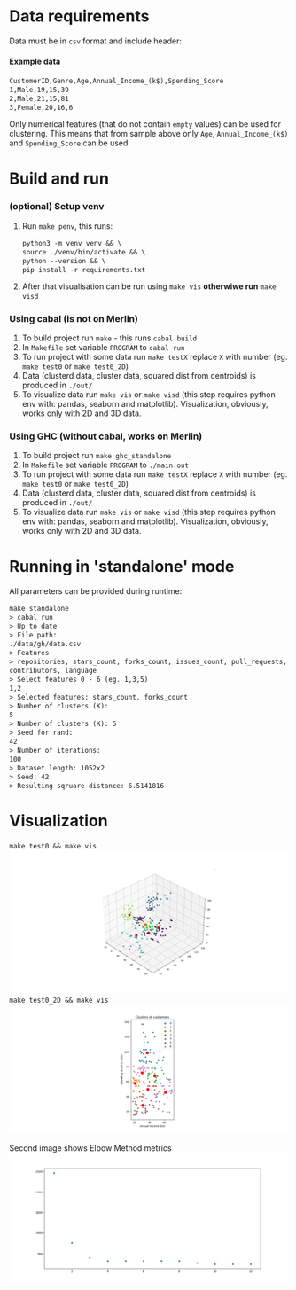# Data requirements
Data must be in `csv` format and include header:
#### Example data
```
CustomerID,Genre,Age,Annual_Income_(k$),Spending_Score
1,Male,19,15,39
2,Male,21,15,81
3,Female,20,16,6
```

Only numerical features (that do not contain `empty` values) can be used for clustering. This means that from sample above only `Age`, `Annual_Income_(k$)` and `Spending_Score` can be used.

# Build and run

### (optional) Setup venv
1. Run `make penv`, this runs:
    ```
	python3 -m venv venv && \
	source ./venv/bin/activate && \
	python --version && \
	pip install -r requirements.txt
    ```
2. After that visualisation can be run using `make vis` **otherwiwe run** `make visd`

### Using cabal (is not on Merlin)
1. To build project run `make` - this runs `cabal build`
2. In `Makefile` set variable `PROGRAM` to `cabal run`
3. To run project with some data run `make testX` replace `X` with number (eg. `make test0` or `make test0_2D`)
4. Data (clusterd data, cluster data, squared dist from centroids) is produced in `./out/`
5. To visualize data run `make vis` or `make visd` (this step requires python env with: pandas, seaborn and matplotlib). Visualization, obviously, works only with 2D and 3D data.

### Using GHC (without cabal, works on Merlin)
1. To build project run `make ghc_standalone`
2. In `Makefile` set variable `PROGRAM` to `./main.out`
3. To run project with some data run `make testX` replace `X` with number (eg. `make test0` or `make test0_2D`)
4. Data (clusterd data, cluster data, squared dist from centroids) is produced in `./out/`
5. To visualize data run `make vis` or `make visd` (this step requires python env with: pandas, seaborn and matplotlib). Visualization, obviously, works only with 2D and 3D data.

# Running in 'standalone' mode
All parameters can be provided during runtime:
```
make standalone
> cabal run
> Up to date
> File path: 
./data/gh/data.csv
> Features
> repositories, stars_count, forks_count, issues_count, pull_requests, contributors, language
> Select features 0 - 6 (eg. 1,3,5)
1,2
> Selected features: stars_count, forks_count
> Number of clusters (K): 
5
> Number of clusters (K): 5
> Seed for rand: 
42
> Number of iterations: 
100
> Dataset length: 1052x2
> Seed: 42
> Resulting sqruare distance: 6.5141816
```

# Visualization

`make test0 && make vis`
![image](./imgs/test0_3D.png)
`make test0_2D && make vis`
![image](./imgs/test0_2D.png)

Second image shows Elbow Method metrics
![image](./imgs/elbow.png)